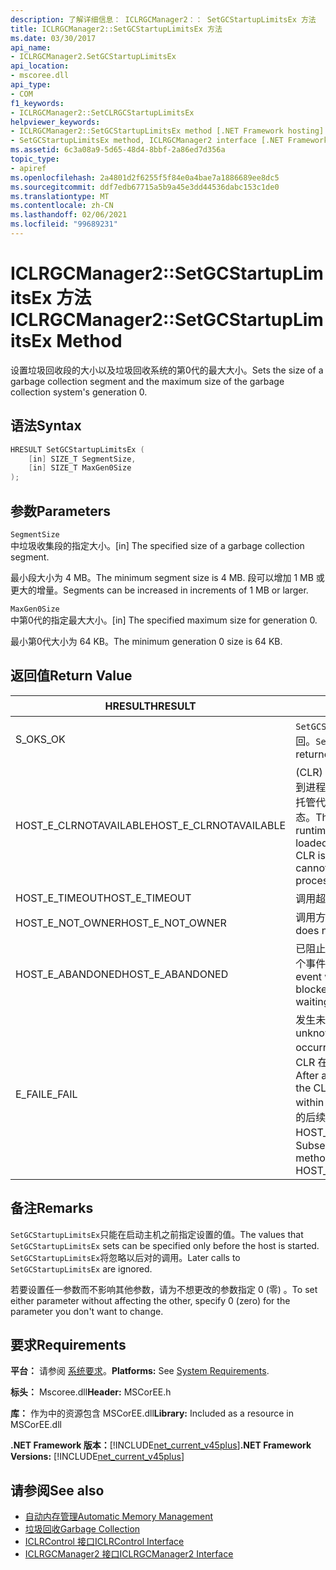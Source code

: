 ```yaml
---
description: 了解详细信息： ICLRGCManager2：： SetGCStartupLimitsEx 方法
title: ICLRGCManager2::SetGCStartupLimitsEx 方法
ms.date: 03/30/2017
api_name:
- ICLRGCManager2.SetGCStartupLimitsEx
api_location:
- mscoree.dll
api_type:
- COM
f1_keywords:
- ICLRGCManager2::SetCLRGCStartupLimitsEx
helpviewer_keywords:
- ICLRGCManager2::SetGCStartupLimitsEx method [.NET Framework hosting]
- SetGCStartupLimitsEx method, ICLRGCManager2 interface [.NET Framework hosting]
ms.assetid: 6c3a08a9-5d65-48d4-8bbf-2a86ed7d356a
topic_type:
- apiref
ms.openlocfilehash: 2a4801d2f6255f5f84e0a4bae7a1886689ee8dc5
ms.sourcegitcommit: ddf7edb67715a5b9a45e3dd44536dabc153c1de0
ms.translationtype: MT
ms.contentlocale: zh-CN
ms.lasthandoff: 02/06/2021
ms.locfileid: "99689231"
---
```

# <a name="iclrgcmanager2setgcstartuplimitsex-method"></a><span data-ttu-id="50bf8-103">ICLRGCManager2::SetGCStartupLimitsEx 方法</span><span class="sxs-lookup"><span data-stu-id="50bf8-103">ICLRGCManager2::SetGCStartupLimitsEx Method</span></span>

<span data-ttu-id="50bf8-104">设置垃圾回收段的大小以及垃圾回收系统的第0代的最大大小。</span><span class="sxs-lookup"><span data-stu-id="50bf8-104">Sets the size of a garbage collection segment and the maximum size of the garbage collection system's generation 0.</span></span>  
  
## <a name="syntax"></a><span data-ttu-id="50bf8-105">语法</span><span class="sxs-lookup"><span data-stu-id="50bf8-105">Syntax</span></span>  
  
```cpp  
HRESULT SetGCStartupLimitsEx (  
    [in] SIZE_T SegmentSize,
    [in] SIZE_T MaxGen0Size  
);  
```  
  
## <a name="parameters"></a><span data-ttu-id="50bf8-106">参数</span><span class="sxs-lookup"><span data-stu-id="50bf8-106">Parameters</span></span>  

 `SegmentSize`  
 <span data-ttu-id="50bf8-107">中垃圾收集段的指定大小。</span><span class="sxs-lookup"><span data-stu-id="50bf8-107">[in] The specified size of a garbage collection segment.</span></span>  
  
 <span data-ttu-id="50bf8-108">最小段大小为 4 MB。</span><span class="sxs-lookup"><span data-stu-id="50bf8-108">The minimum segment size is 4 MB.</span></span> <span data-ttu-id="50bf8-109">段可以增加 1 MB 或更大的增量。</span><span class="sxs-lookup"><span data-stu-id="50bf8-109">Segments can be increased in increments of 1 MB or larger.</span></span>  
  
 `MaxGen0Size`  
 <span data-ttu-id="50bf8-110">中第0代的指定最大大小。</span><span class="sxs-lookup"><span data-stu-id="50bf8-110">[in] The specified maximum size for generation 0.</span></span>  
  
 <span data-ttu-id="50bf8-111">最小第0代大小为 64 KB。</span><span class="sxs-lookup"><span data-stu-id="50bf8-111">The minimum generation 0 size is 64 KB.</span></span>  
  
## <a name="return-value"></a><span data-ttu-id="50bf8-112">返回值</span><span class="sxs-lookup"><span data-stu-id="50bf8-112">Return Value</span></span>  
  
|<span data-ttu-id="50bf8-113">HRESULT</span><span class="sxs-lookup"><span data-stu-id="50bf8-113">HRESULT</span></span>|<span data-ttu-id="50bf8-114">说明</span><span class="sxs-lookup"><span data-stu-id="50bf8-114">Description</span></span>|  
|-------------|-----------------|  
|<span data-ttu-id="50bf8-115">S_OK</span><span class="sxs-lookup"><span data-stu-id="50bf8-115">S_OK</span></span>|<span data-ttu-id="50bf8-116">`SetGCStartupLimitsEx` 已成功返回。</span><span class="sxs-lookup"><span data-stu-id="50bf8-116">`SetGCStartupLimitsEx` returned successfully.</span></span>|  
|<span data-ttu-id="50bf8-117">HOST_E_CLRNOTAVAILABLE</span><span class="sxs-lookup"><span data-stu-id="50bf8-117">HOST_E_CLRNOTAVAILABLE</span></span>|<span data-ttu-id="50bf8-118"> (CLR) 的公共语言运行时未加载到进程中，或 CLR 处于无法运行托管代码或成功处理调用的状态。</span><span class="sxs-lookup"><span data-stu-id="50bf8-118">The common language runtime (CLR) has not been loaded into a process, or the CLR is in a state in which it cannot run managed code or process the call successfully.</span></span>|  
|<span data-ttu-id="50bf8-119">HOST_E_TIMEOUT</span><span class="sxs-lookup"><span data-stu-id="50bf8-119">HOST_E_TIMEOUT</span></span>|<span data-ttu-id="50bf8-120">调用超时。</span><span class="sxs-lookup"><span data-stu-id="50bf8-120">The call timed out.</span></span>|  
|<span data-ttu-id="50bf8-121">HOST_E_NOT_OWNER</span><span class="sxs-lookup"><span data-stu-id="50bf8-121">HOST_E_NOT_OWNER</span></span>|<span data-ttu-id="50bf8-122">调用方不拥有该锁。</span><span class="sxs-lookup"><span data-stu-id="50bf8-122">The caller does not own the lock.</span></span>|  
|<span data-ttu-id="50bf8-123">HOST_E_ABANDONED</span><span class="sxs-lookup"><span data-stu-id="50bf8-123">HOST_E_ABANDONED</span></span>|<span data-ttu-id="50bf8-124">已阻止的线程或纤程正在等待某个事件时，该事件被取消。</span><span class="sxs-lookup"><span data-stu-id="50bf8-124">An event was canceled while a blocked thread or fiber was waiting on it.</span></span>|  
|<span data-ttu-id="50bf8-125">E_FAIL</span><span class="sxs-lookup"><span data-stu-id="50bf8-125">E_FAIL</span></span>|<span data-ttu-id="50bf8-126">发生未知的灾难性故障。</span><span class="sxs-lookup"><span data-stu-id="50bf8-126">An unknown catastrophic failure occurred.</span></span> <span data-ttu-id="50bf8-127">方法返回 E_FAIL 后，CLR 在该进程内将不再可用。</span><span class="sxs-lookup"><span data-stu-id="50bf8-127">After a method returns E_FAIL, the CLR is no longer usable within the process.</span></span> <span data-ttu-id="50bf8-128">对宿主方法的后续调用会返回 HOST_E_CLRNOTAVAILABLE。</span><span class="sxs-lookup"><span data-stu-id="50bf8-128">Subsequent calls to hosting methods return HOST_E_CLRNOTAVAILABLE.</span></span>|  
  
## <a name="remarks"></a><span data-ttu-id="50bf8-129">备注</span><span class="sxs-lookup"><span data-stu-id="50bf8-129">Remarks</span></span>  

 <span data-ttu-id="50bf8-130">`SetGCStartupLimitsEx`只能在启动主机之前指定设置的值。</span><span class="sxs-lookup"><span data-stu-id="50bf8-130">The values that `SetGCStartupLimitsEx` sets can be specified only before the host is started.</span></span> <span data-ttu-id="50bf8-131">`SetGCStartupLimitsEx`将忽略以后对的调用。</span><span class="sxs-lookup"><span data-stu-id="50bf8-131">Later calls to `SetGCStartupLimitsEx` are ignored.</span></span>  
  
 <span data-ttu-id="50bf8-132">若要设置任一参数而不影响其他参数，请为不想更改的参数指定 0 (零) 。</span><span class="sxs-lookup"><span data-stu-id="50bf8-132">To set either parameter without affecting the other, specify 0 (zero) for the parameter you don't want to change.</span></span>  
  
## <a name="requirements"></a><span data-ttu-id="50bf8-133">要求</span><span class="sxs-lookup"><span data-stu-id="50bf8-133">Requirements</span></span>  

 <span data-ttu-id="50bf8-134">**平台：** 请参阅 [系统要求](../../get-started/system-requirements.md)。</span><span class="sxs-lookup"><span data-stu-id="50bf8-134">**Platforms:** See [System Requirements](../../get-started/system-requirements.md).</span></span>  
  
 <span data-ttu-id="50bf8-135">**标头：** Mscoree.dll</span><span class="sxs-lookup"><span data-stu-id="50bf8-135">**Header:** MSCorEE.h</span></span>  
  
 <span data-ttu-id="50bf8-136">**库：** 作为中的资源包含 MSCorEE.dll</span><span class="sxs-lookup"><span data-stu-id="50bf8-136">**Library:** Included as a resource in MSCorEE.dll</span></span>  
  
 <span data-ttu-id="50bf8-137">**.NET Framework 版本：**[!INCLUDE[net_current_v45plus](../../../../includes/net-current-v45plus-md.md)]</span><span class="sxs-lookup"><span data-stu-id="50bf8-137">**.NET Framework Versions:** [!INCLUDE[net_current_v45plus](../../../../includes/net-current-v45plus-md.md)]</span></span>  
  
## <a name="see-also"></a><span data-ttu-id="50bf8-138">请参阅</span><span class="sxs-lookup"><span data-stu-id="50bf8-138">See also</span></span>

- [<span data-ttu-id="50bf8-139">自动内存管理</span><span class="sxs-lookup"><span data-stu-id="50bf8-139">Automatic Memory Management</span></span>](../../../standard/automatic-memory-management.md)
- [<span data-ttu-id="50bf8-140">垃圾回收</span><span class="sxs-lookup"><span data-stu-id="50bf8-140">Garbage Collection</span></span>](../../../standard/garbage-collection/index.md)
- [<span data-ttu-id="50bf8-141">ICLRControl 接口</span><span class="sxs-lookup"><span data-stu-id="50bf8-141">ICLRControl Interface</span></span>](iclrcontrol-interface.md)
- [<span data-ttu-id="50bf8-142">ICLRGCManager2 接口</span><span class="sxs-lookup"><span data-stu-id="50bf8-142">ICLRGCManager2 Interface</span></span>](iclrgcmanager2-interface.md)
